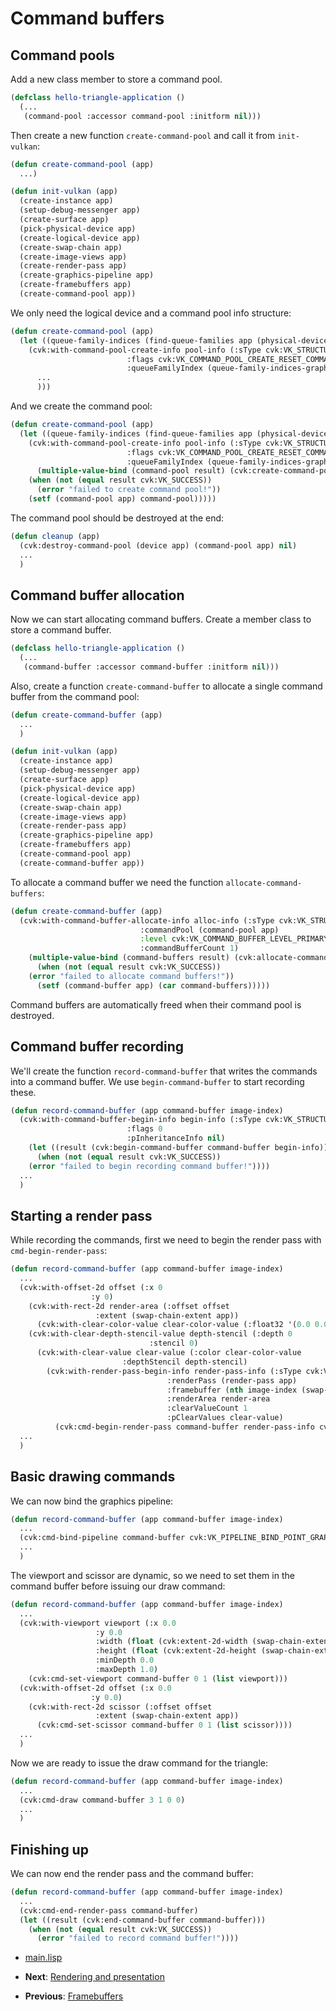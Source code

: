 
# Command buffers

## Command pools

Add a new class member to store a command pool.

```lisp
(defclass hello-triangle-application ()
  (...
   (command-pool :accessor command-pool :initform nil)))
```

Then create a new function `create-command-pool` and call it from `init-vulkan`:

```lisp
(defun create-command-pool (app)
  ...)

(defun init-vulkan (app)
  (create-instance app)
  (setup-debug-messenger app)
  (create-surface app)
  (pick-physical-device app)
  (create-logical-device app)
  (create-swap-chain app)
  (create-image-views app)
  (create-render-pass app)
  (create-graphics-pipeline app)
  (create-framebuffers app)
  (create-command-pool app))
```

We only need the logical device and a command pool info structure:

```lisp
(defun create-command-pool (app)
  (let ((queue-family-indices (find-queue-families app (physical-device app))))
    (cvk:with-command-pool-create-info pool-info (:sType cvk:VK_STRUCTURE_TYPE_COMMAND_POOL_CREATE_INFO
						  :flags cvk:VK_COMMAND_POOL_CREATE_RESET_COMMAND_BUFFER_BIT
						  :queueFamilyIndex (queue-family-indices-graphics-family queue-family-indices))
      ...
      )))
```

And we create the command pool:

```lisp
(defun create-command-pool (app)
  (let ((queue-family-indices (find-queue-families app (physical-device app))))
    (cvk:with-command-pool-create-info pool-info (:sType cvk:VK_STRUCTURE_TYPE_COMMAND_POOL_CREATE_INFO
						  :flags cvk:VK_COMMAND_POOL_CREATE_RESET_COMMAND_BUFFER_BIT
						  :queueFamilyIndex (queue-family-indices-graphics-family queue-family-indices))
      (multiple-value-bind (command-pool result) (cvk:create-command-pool (device app) pool-info nil)
	(when (not (equal result cvk:VK_SUCCESS))
	  (error "failed to create command pool!"))
	(setf (command-pool app) command-pool)))))
```

The command pool should be destroyed at the end:

```lisp
(defun cleanup (app)
  (cvk:destroy-command-pool (device app) (command-pool app) nil)
  ...
  )
```

## Command buffer allocation

Now we can start allocating command buffers. Create a member class to store a command buffer.

```lisp
(defclass hello-triangle-application ()
  (...
   (command-buffer :accessor command-buffer :initform nil)))
```

Also, create a function `create-command-buffer` to allocate a single command buffer from the command pool:

```lisp
(defun create-command-buffer (app)
  ...
  )

(defun init-vulkan (app)
  (create-instance app)
  (setup-debug-messenger app)
  (create-surface app)
  (pick-physical-device app)
  (create-logical-device app)
  (create-swap-chain app)
  (create-image-views app)
  (create-render-pass app)
  (create-graphics-pipeline app)
  (create-framebuffers app)
  (create-command-pool app)
  (create-command-buffer app))
```

To allocate a command buffer we need the function `allocate-command-buffers`:

```lisp
(defun create-command-buffer (app)
  (cvk:with-command-buffer-allocate-info alloc-info (:sType cvk:VK_STRUCTURE_TYPE_COMMAND_BUFFER_ALLOCATE_INFO
						     :commandPool (command-pool app)
						     :level cvk:VK_COMMAND_BUFFER_LEVEL_PRIMARY
						     :commandBufferCount 1)
    (multiple-value-bind (command-buffers result) (cvk:allocate-command-buffers (device app) alloc-info)
      (when (not (equal result cvk:VK_SUCCESS))
	(error "failed to allocate command buffers!"))
      (setf (command-buffer app) (car command-buffers)))))
```

Command buffers are automatically freed when their command pool is destroyed.

## Command buffer recording

We'll create the function `record-command-buffer` that writes the commands into a command buffer. We use `begin-command-buffer` to start recording these.

```lisp
(defun record-command-buffer (app command-buffer image-index)
  (cvk:with-command-buffer-begin-info begin-info (:sType cvk:VK_STRUCTURE_TYPE_COMMAND_BUFFER_BEGIN_INFO
						  :flags 0
						  :pInheritanceInfo nil)
    (let ((result (cvk:begin-command-buffer command-buffer begin-info)))
      (when (not (equal result cvk:VK_SUCCESS))
	(error "failed to begin recording command buffer!"))))
  ...
  )
```

## Starting a render pass

While recording the commands, first we need to begin the render pass with `cmd-begin-render-pass`:

```lisp
(defun record-command-buffer (app command-buffer image-index)
  ...
  (cvk:with-offset-2d offset (:x 0
			      :y 0)
    (cvk:with-rect-2d render-area (:offset offset
				   :extent (swap-chain-extent app))
      (cvk:with-clear-color-value clear-color-value (:float32 '(0.0 0.0 0.0 0.0))
	(cvk:with-clear-depth-stencil-value depth-stencil (:depth 0
							   :stencil 0)
	  (cvk:with-clear-value clear-value (:color clear-color-value
					     :depthStencil depth-stencil)
	    (cvk:with-render-pass-begin-info render-pass-info (:sType cvk:VK_STRUCTURE_TYPE_RENDER_PASS_BEGIN_INFO
							       :renderPass (render-pass app)
							       :framebuffer (nth image-index (swap-chain-framebuffers app))
							       :renderArea render-area
							       :clearValueCount 1
							       :pClearValues clear-value)
	      (cvk:cmd-begin-render-pass command-buffer render-pass-info cvk:VK_SUBPASS_CONTENTS_INLINE)))))))
  ...
  )
```

## Basic drawing commands

We can now bind the graphics pipeline:

```lisp
(defun record-command-buffer (app command-buffer image-index)
  ...
  (cvk:cmd-bind-pipeline command-buffer cvk:VK_PIPELINE_BIND_POINT_GRAPHICS (graphics-pipeline app))
  ...
  )
```

The viewport and scissor are dynamic, so we need to set them in the command buffer before issuing our draw command:

```lisp
(defun record-command-buffer (app command-buffer image-index)
  ...
  (cvk:with-viewport viewport (:x 0.0
			       :y 0.0
			       :width (float (cvk:extent-2d-width (swap-chain-extent app)))
			       :height (float (cvk:extent-2d-height (swap-chain-extent app)))
			       :minDepth 0.0
			       :maxDepth 1.0)
    (cvk:cmd-set-viewport command-buffer 0 1 (list viewport)))
  (cvk:with-offset-2d offset (:x 0.0
			      :y 0.0)
    (cvk:with-rect-2d scissor (:offset offset
			       :extent (swap-chain-extent app))
      (cvk:cmd-set-scissor command-buffer 0 1 (list scissor))))
  ...
  )
```

Now we are ready to issue the draw command for the triangle:

```lisp
(defun record-command-buffer (app command-buffer image-index)
  ...
  (cvk:cmd-draw command-buffer 3 1 0 0)
  ...
  )
```

## Finishing up

We can now end the render pass and the command buffer:

```lisp
(defun record-command-buffer (app command-buffer image-index)
  ...
  (cvk:cmd-end-render-pass command-buffer)
  (let ((result (cvk:end-command-buffer command-buffer)))
    (when (not (equal result cvk:VK_SUCCESS))
      (error "failed to record command buffer!"))))
```

* [main.lisp](https://github.com/Hectarea1996/common-vulkan-guide/blob/main/code-guide/command-buffers.lisp)

* **Next**: [Rendering and presentation](https://hectarea1996.github.io/common-vulkan/guide/rendering.html)
* **Previous**: [Framebuffers](https://hectarea1996.github.io/common-vulkan/guide/framebuffers.html)
